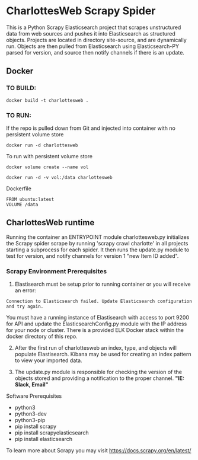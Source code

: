 # CharlottesWeb Scrapy Spider

This is a Python Scrapy Elasticsearch project that scrapes unstructured data from web sources and pushes it into Elasticsearch as structured objects. Projects are located in directory site-source, and are dynamically run. Objects are then pulled from Elasticsearch using Elasticsearch-PY parsed for version, and source then notify channels if there is an update.


## Docker
### TO BUILD:

 `docker build -t charlottesweb .`

### TO RUN:
If the repo is pulled down from Git and injected into container with no persistent volume store

 `docker run -d charlottesweb`

To run with persistent volume store

 `docker volume create --name vol`

 `docker run -d -v vol:/data charlottesweb `

Dockerfile
```
FROM ubuntu:latest
VOLUME /data
```

## CharlottesWeb runtime
Running the container an ENTRYPOINT module charlottesweb.py initializes the Scrapy spider scrape by running 'scrapy crawl charlotte' in all projects starting a subprocess for each spider. It then runs the update.py module to test for version, and notify channels for version 1 "new Item ID added".

### Scrapy Environment Prerequisites
1. Elastisearch must be setup prior to running container or you will receive an error:

``Connection to Elasticsearch failed. Update Elasticsearch configuration and try again.``

  You must have a running instance of Elastisearch with access to port 9200 for API and update the ElasticsearchConfig.py module with the IP address for your node or cluster. There is a provided ELK Docker stack within the docker directory of this repo.

2. After the first run of charlottesweb an index, type, and objects will populate Elastisearch. Kibana may be used for creating an index pattern to view your imported data.

3. The update.py module is responsible for checking the version of the objects stored and providing a notification to the proper channel. **"IE: Slack, Email"**

Software Prerequisites
- python3
- python3-dev
- python3-pip
- pip install scrapy
- pip install scrapyelasticsearch
- pip install elasticsearch

To learn more about Scrapy you may visit https://docs.scrapy.org/en/latest/
